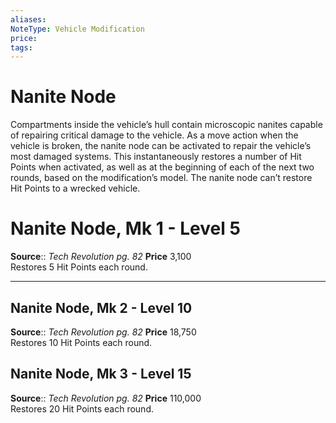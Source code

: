 ```yaml
---
aliases: 
NoteType: Vehicle Modification
price: 
tags: 
---
```


# Nanite Node

Compartments inside the vehicle’s hull contain microscopic nanites capable of repairing critical damage to the vehicle. As a move action when the vehicle is broken, the nanite node can be activated to repair the vehicle’s most damaged systems. This instantaneously restores a number of Hit Points when activated, as well as at the beginning of each of the next two rounds, based on the modification’s model. The nanite node can’t restore Hit Points to a wrecked vehicle.  

# Nanite Node, Mk 1 - Level 5

**Source**:: _Tech Revolution pg. 82_ 
**Price** 3,100  
Restores 5 Hit Points each round.

---

## Nanite Node, Mk 2 - Level 10

**Source**:: _Tech Revolution pg. 82_
**Price** 18,750  
Restores 10 Hit Points each round.

## Nanite Node, Mk 3 - Level 15

**Source**:: _Tech Revolution pg. 82_
**Price** 110,000  
Restores 20 Hit Points each round.
